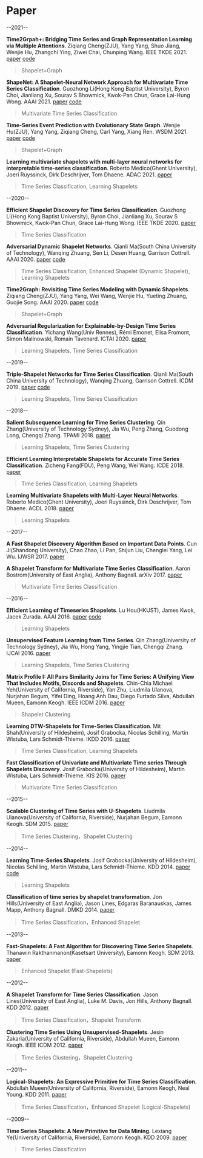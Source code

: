 # Paper

--2021--

**Time2Grpah+: Bridging Time Series and Graph Representation Learning via Multiple Attentions**. Ziqiang Cheng(ZJU), Yang Yang, Shuo Jiang, Wenjie Hu, Zhangchi Ying, Ziwei Chai, Chunping Wang. IEEE TKDE 2021. [paper](https://ieeexplore.ieee.org/document/9477138) [code](https://github.com/petecheng/Time2GraphPlus)

> Shapelet+Graph

**ShapeNet: A Shapelet-Neural Network Approach for Multivariate Time Series Classification**. Guozhong Li(Hong Kong Baptist University), Byron Choi, Jianliang Xu, Sourav S Bhowmick, Kwok-Pan Chun, Grace Lai-Hung Wong. AAAI 2021. [paper](https://ojs.aaai.org/index.php/AAAI/article/view/17018) [code](https://www.comp.hkbu.edu.hk/~csgzli/mtsc/)

> Multivariate Time Series Classification

**Time-Series Event Prediction with Evolutionary State Graph**. Wenjie Hu(ZJU), Yang Yang, Ziqiang Cheng, Carl Yang, Xiang Ren. WSDM 2021. [paper](https://arxiv.org/abs/1905.05006) [code](https://github.com/VachelHU/EvoNet)

> Shapelet+Graph

**Learning multivariate shapelets with multi-layer neural networks for interpretable time-series classification**. Roberto Medico(Ghent University), Joeri Ruyssinck, Dirk Deschrijver, Tom Dhaene. ADAC 2021. [paper](https://link.springer.com/article/10.1007/s11634-021-00437-8)

> Time Series Classification, Learning Shapelets

--2020--

**Efficient Shapelet Discovery for Time Series Classification**. Guozhong Li(Hong Kong Baptist University), Byron Choi, Jianliang Xu, Sourav S Bhowmick, Kwok-Pan Chun, Grace Lai-Hung Wong. IEEE TKDE 2020. [paper](https://ieeexplore.ieee.org/document/9458803)

> Time Series Classification

**Adversarial Dynamic Shapelet Networks**. Qianli Ma(South China University of Technology), Wanqing Zhuang, Sen Li, Desen Huang, Garrison Cottrell. AAAI 2020. [paper](https://ojs.aaai.org/index.php/AAAI/article/view/5948) [code](https://github.com/qianlima-lab/ADSN)

> Time Series Classification, Enhanced Shapelet (Dynamic Shapelet), Learning Shapelets

**Time2Graph: Revisiting Time Series Modeling with Dynamic Shapelets**. Ziqiang Cheng(ZJU), Yang Yang, Wei Wang, Wenjie Hu, Yueting Zhuang, Guojie Song. AAAI 2020. [paper](https://arxiv.org/abs/1911.04143) [code](https://github.com/petecheng/Time2Graph)

> Shapelet+Graph

**Adversarial Regularization for Explainable-by-Design Time Series Classification**. Yichang Wang(Univ Rennes), Rémi Emonet, Elisa Fromont, Simon Malinowski, Romain Tavenard. ICTAI 2020. [paper](https://ieeexplore.ieee.org/document/9288259)

> Learning Shapelets, Time Series Classification

--2019--

**Triple-Shapelet Networks for Time Series Classification**. Qianli Ma(South China University of Technology), Wanqing Zhuang, Garrison Cottrell. ICDM 2019. [paper](https://ieeexplore.ieee.org/abstract/document/8970826) [code](https://github.com/qianlima-lab/TSN)

> Learning Shapelets, Time Series Classification

--2018--

**Salient Subsequence Learning for Time Series Clustering**. Qin Zhang(University of Technology Sydney), Jia Wu, Peng Zhang, Guodong Long, Chengqi Zhang. TPAMI 2018. [paper](https://ieeexplore.ieee.org/document/8386690)

> Learning Shapelets, Time Series Clustering

**Efficient Learning Interpretable Shapelets for Accurate Time Series Classification**. Zicheng Fang(FDU), Peng Wang, Wei Wang. ICDE 2018. [paper](https://ieeexplore.ieee.org/document/8509273)

> Time Series Classification, Learning Shapelets

**Learning Multivariate Shapelets with Multi-Layer Neural Networks**. Roberto Medico(Ghent University), Joeri Ruyssinck, Dirk Deschrijver, Tom Dhaene. ACDL 2018. [paper](https://biblio.ugent.be/publication/8569397/file/8569684)

> Learning Shapelets

--2017--

**A Fast Shapelet Discovery Algorithm Based on Important Data Points**. Cun Ji(Shandong University), Chao Zhao, Li Pan, Shijun Liu, Chenglei Yang, Lei Wu. IJWSR 2017. [paper](https://dl.acm.org/doi/abs/10.4018/IJWSR.2017040104)

**A Shapelet Transform for Multivariate Time Series Classification**. Aaron Bostrom(University of East Anglia), Anthony Bagnall. arXiv 2017. [paper](https://arxiv.org/abs/1712.06428)

> Multivariate Time Series Classification

--2016--

**Efficient Learning of Timeseries Shapelets**. Lu Hou(HKUST), James Kwok, Jacek Zurada. AAAI 2016. [paper](https://ojs.aaai.org/index.php/AAAI/article/view/10178) [code](https://github.com/houlu369/FLAG_shapelets)

> Learning Shapelets

**Unsupervised Feature Learning from Time Series**. Qin Zhang(University of Technology Sydney), Jia Wu, Hong Yang, Yingjie Tian, Chengqi Zhang. IJCAI 2016. [paper](https://www.ijcai.org/Abstract/16/331)

> Learning Shapelets, Time Series Clustering

**Matrix Profile I: All Pairs Similarity Joins for Time Series: A Unifying View That Includes Motifs, Discords and Shapelets**. Chin-Chia Michael Yeh(University of California, Riverside), Yan Zhu, Liudmila Ulanova, Nurjahan Begum, Yifei Ding, Hoang Anh Dau, Diego Furtado Silva, Abdullah Mueen, Eamonn Keogh. IEEE ICDM 2016. [paper](https://ieeexplore.ieee.org/document/7837992)

> Shapelet Clustering

**Learning DTW-Shapelets for Time-Series Classification**. Mit Shah(University of Hildesheim), Josif Grabocka, Nicolas Schilling, Martin Wistuba, Lars Schmidt-Thieme. IKDD 2016. [paper](https://dl.acm.org/doi/10.1145/2888451.2888456)

> Time Series Classification, Learning Shapelets

**Fast Classification of Univariate and Multivariate Time series Through Shapelets Discovery**. Josif Grabocka(University of Hildesheim), Martin Wistuba, Lars Schmidt-Thieme. KIS 2016. [paper](https://www.ismll.uni-hildesheim.de/pub/pdfs/grabocka2015b.pdf)

> Multivariate Time Series Classification

--2015--

**Scalable Clustering of Time Series with U-Shapelets**. Liudmila Ulanova(University of California, Riverside), Nurjahan Begum, Eamonn Keogh. SDM 2015. [paper](https://epubs.siam.org/doi/pdf/10.1137/1.9781611974010.101)

> Time Series Clustering，Shapelet Clustering

--2014--

**Learning Time-Series Shapelets**. Josif Grabocka(University of Hildesheim), Nicolas Schilling, Martin Wistuba, Lars Schmidt-Thieme. KDD 2014. [paper](https://dl.acm.org/doi/10.1145/2623330.2623613) [code](https://github.com/mohaseeb/shaplets-python)

> Learning Shapelets

**Classification of time series by shapelet transformation**. Jon Hills(University of East Anglia), Jason Lines, Edgaras Baranauskas, James Mapp, Anthony Bagnall. DMKD 2014. [paper](https://link.springer.com/article/10.1007/s10618-013-0322-1)

> Time Series Classification，Enhanced Shapelet

--2013--

**Fast-Shapelets: A Fast Algorithm for Discovering Time Series Shapelets**. Thanawin Rakthanmanon(Kasetsart University), Eamonn Keogh. SDM 2013. [paper](http://www.cs.ucr.edu/~eamonn/SDM_FastShapelets.pdf) 

> Enhanced Shapelet (Fast-Shapelets)

--2012--

**A Shapelet Transform for Time Series Classification**. Jason Lines(University of East Anglia), Luke M. Davis, Jon Hills, Anthony Bagnall. KDD 2012. [paper](https://dl.acm.org/doi/10.1145/2339530.2339579)

> Time Series Classification，Shapelet Transform

**Clustering Time Series Using Unsupervised-Shapelets**. Jesin Zakaria(University of California, Riverside), Abdullah Mueen, Eamonn Keogh. IEEE ICDM 2012. [paper](https://ieeexplore.ieee.org/document/6413851)

> Time Series Clustering，Shapelet Clustering

--2011--

**Logical-Shapelets: An Expressive Primitive for Time Series Classification**. Abdullah Mueen(University of California, Riverside), Eamonn Keogh, Neal Young. KDD 2011. [paper](https://dl.acm.org/doi/10.1145/2020408.2020587)

> Time Series Classification，Enhanced Shapelet (Logical-Shapelets)

--2009--

**Time Series Shapelets: A New Primitive for Data Mining**. Lexiang Ye(University of California, Riverside), Eamonn Keogh. KDD 2009. [paper](https://dl.acm.org/doi/10.1145/1557019.1557122)

> Time Series Classification